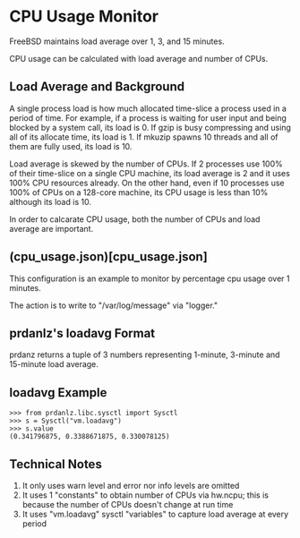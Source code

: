 # CPU Usage Monitor

FreeBSD maintains load average over 1, 3, and 15 minutes.

CPU usage can be calculated with load average and number of CPUs.

## Load Average and Background

A single process load is how much allocated time-slice a process used
in a period of time.  For example, if a process is waiting for user
input and being blocked by a system call, its load is 0.
If gzip is busy compressing and using all of its allocate time, its load is 1.
If mkuzip spawns 10 threads and all of them are fully used, its load is 10.

Load average is skewed by the number of CPUs.  If 2 processes use 100% of
their time-slice on a single CPU machine, its load average is 2 and
it uses 100% CPU resources already.  On the other hand, even if 10 processes use
100% of CPUs on a 128-core machine, its CPU usage is less than 10% although
its load is 10.

In order to calcarate CPU usage, both the number of CPUs and load average are
important.

## (cpu_usage.json)[cpu_usage.json]

This configuration is an example to monitor by percentage cpu usage over 1 minutes.

The action is to write to "/var/log/message" via "logger."

## prdanlz's loadavg Format

prdanz returns a tuple of 3 numbers representing 1-minute, 3-minute and
15-minute load average.

## loadavg Example

```
>>> from prdanlz.libc.sysctl import Sysctl
>>> s = Sysctl("vm.loadavg")
>>> s.value
(0.341796875, 0.3388671875, 0.330078125)
```

## Technical Notes

1. It only uses warn level and error nor info levels are omitted
1. It uses 1 "constants" to obtain number of CPUs via hw.ncpu;
this is because the number of CPUs doesn't change at run time
1. It uses "vm.loadavg" sysctl "variables" to capture load average at every period
